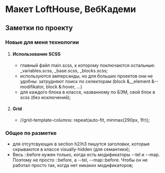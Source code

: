 # Макет LoftHouse, ВебКадеми

## Заметки по проекту

### Новые для меня технологии

1. #### Использование SCSS
   - главный файл main.scss, к которому поключаются остальные: _variables.scss, _base.scss, _blocks.scss;
   - используются амперсанды, но для больших проектов они не удобны: затрудняют поиск по селекторам (block &__element &--modifikator, block &:hover, ...)
   - для каждого блока в классе, названному по БЭМ, свой блок в scss (без исключений);
  
2. #### Grid
   - //grid-template-columns: repeat(auto-fit, minmax(290px, 1fr)); 
  
### Общее по разметке

   - для отсутсвующих в section h2/h3 пишутся заголовки, которые скрываются в классе visually-hidden (для семантики);
   - Весь ::before нужен только, когда есть модификаторы --tel и --map. Поэтому не просто ::before, а --tel, --map::before. Чтобы он не работал просто так, когда нет никаких модификаторов;
